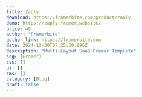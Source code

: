```yaml
---
title: Zaply
download: https://framerbite.com/product/zaply
demo: https://zaply.framer.website/
price: 49
author: "Framerbite"
author_link: https://framerbite.com
date: 2024-12-30T07:25:50.896Z
description: "Multi-Layout SaaS Framer Template"
ssg: [Framer]
css: []
ui: []
cms: []
category: [Blog]
draft: false
---
```

